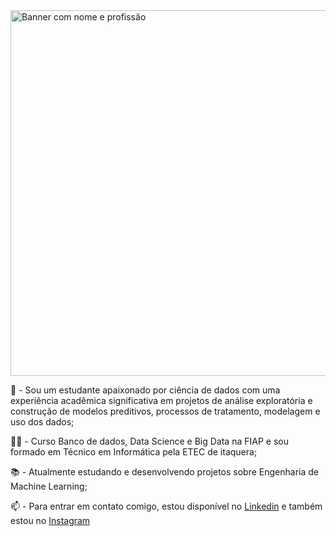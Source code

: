 <img width="585" alt="Banner com nome e profissão" src="https://user-images.githubusercontent.com/48134231/122968571-0fc8b680-d362-11eb-942d-ea0b981f6cb3.png">

🚀 - Sou um estudante apaixonado por ciência de dados com uma experiência
acadêmica significativa em projetos de análise exploratória e construção de
modelos preditivos, processos de tratamento, modelagem e uso dos dados;

👨‍🎓 - Curso Banco de dados, Data Science e Big Data na FIAP e sou formado em Técnico em Informática pela ETEC de itaquera;

📚 - Atualmente estudando e desenvolvendo projetos sobre Engenharia de Machine Learning;

📫 - Para entrar em contato comigo, estou disponível no [Linkedin](https://www.linkedin.com/in/thiago-corr%C3%AAa-72297b161/) e também estou no [Instagram](https://www.instagram.com/thiagocorreaoriginal/)
